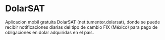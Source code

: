 # DolarSAT
Aplicacion mobil gratuita DolarSAT (net.tumentor.dolarsat), donde se puede recibir notificaciones diarias del tipo de cambio FIX (México) para pago de obligaciones en dolar adquiridas en el país.
